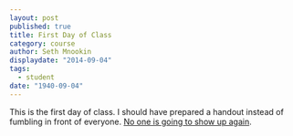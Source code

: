 ```yaml
---
layout: post
published: true
title: First Day of Class
category: course
author: Seth Mnookin
displaydate: "2014-09-04"
tags: 
  - student
date: "1940-09-04"
---
```


This is the first day of class. I should have prepared a handout instead of fumbling in front of everyone. [No one is going to show up again](http://cms350.com). 